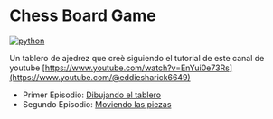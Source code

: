 # Chess Board Game 
[![python](https://img.shields.io/badge/Python-3.9-3776AB.svg?style=flat&logo=python&logoColor=white)](https://www.python.org)

Un tablero de ajedrez que creè siguiendo el tutorial de este canal de youtube [https://www.youtube.com/watch?v=EnYui0e73Rs](https://www.youtube.com/@eddiesharick6649)

 - Primer Episodio: [Dibujando el tablero](https://www.youtube.com/watch?v=EnYui0e73Rs)
 - Segundo Episodio: [Moviendo las piezas](https://www.youtube.com/watch?v=o24J3WcBGLg)
